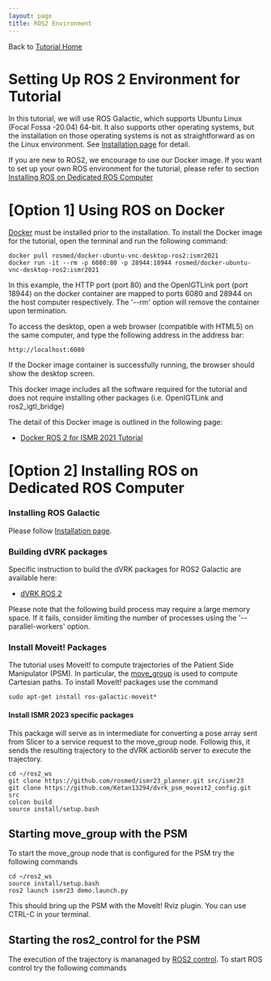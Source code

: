 ```yaml
---
layout: page
title: ROS2 Environment
---
```


Back to [Tutorial Home](/ismr2023/)

Setting Up ROS 2 Environment for Tutorial
=========================================
In this tutorial, we will use ROS Galactic, which supports Ubuntu Linux (Focal Fossa -20.04) 64-bit. It also supports other operating systems, but the installation on those operating systems is not as straightforward as on the Linux environment. See [Installation page](https://docs.ros.org/en/galactic/Installation.html) for detail.

If you are new to ROS2, we encourage to use our Docker image. If you want to set up your own ROS environment for the tutorial, please refer to section [Installing ROS on Dedicated ROS Computer](#native_ros)



[Option 1] Using ROS on Docker
===================================================

[Docker](https://www.docker.com/) must be installed prior to the installation. To install the Docker image for the tutorial, open the terminal and run the following command:

~~~~
docker pull rosmed/docker-ubuntu-vnc-desktop-ros2:ismr2021
docker run -it --rm -p 6080:80 -p 28944:18944 rosmed/docker-ubuntu-vnc-desktop-ros2:ismr2021
~~~~

In this example, the HTTP port (port 80) and the OpenIGTLink port (port 18944) on the docker container are mapped to ports 6080 and 28944 on the host computer respectively. The '--rm' option will remove the container upon termination.

To access the desktop, open a web browser (compatible with HTML5) on the same computer, and type the following address in the address bar:
~~~~
http://localhost:6080
~~~~
If the Docker image container is successfully running, the browser should show the desktop screen.

This docker image includes all the software required for the tutorial and does not require installing other packages (i.e. OpenIGTLink and ros2_igtl_bridge)


The detail of this Docker image is outlined in the following page:
- [Docker ROS 2 for ISMR 2021 Tutorial](https://github.com/rosmed/rosmed.github.io/wiki/DockerROS2)


[Option 2] Installing ROS on Dedicated ROS Computer <a name="native_ros"></a>
===================================================

### Installing ROS Galactic
Please follow [Installation page](https://docs.ros.org/en/galactic/Installation.html).


### Building dVRK packages

Specific instruction to build the dVRK packages for ROS2 Galactic are available here:
- [dVRK ROS 2](https://github.com/jhu-dvrk/sawIntuitiveResearchKit/wiki/BuildROS2)

Please note that the following build process may require a large memory space. If it fails, consider limiting the number of processes using the '--parallel-workers' option.

### Install Moveit! Packages

The tutorial uses Moveit! to compute trajectories of the Patient Side Manipulator (PSM). In particular, the [move_group](https://moveit.picknik.ai/humble/doc/concepts/move_group.html) is used to compute Cartesian paths. To install MoveIt! packages use the command

~~~~
sudo apt-get install ros-galactic-moveit*
~~~~

#### Install ISMR 2023 specific packages

This package will serve as in intermediate for converting a pose array sent from Slicer to a service request to the move_group node. Followig this, it sends the resulting trajectory to the dVRK actionlib server to execute the trajectory. 

~~~~
cd ~/ros2_ws
git clone https://github.com/rosmed/ismr23_planner.git src/ismr23
git clone https://github.com/Ketan13294/dvrk_psm_moveit2_config.git src
colcon build
source install/setup.bash
~~~~

## Starting move_group with the PSM

To start the move_group node that is configured for the PSM try the following commands

~~~~
cd ~/ros2_ws
source install/setup.bash
ros2 launch ismr23 demo.launch.py
~~~~

This should bring up the PSM with the MoveIt! Rviz plugin. You can use CTRL-C in your terminal.

## Starting the ros2_control for the PSM

The execution of the trajectory is mananaged by [ROS2 control](https://control.ros.org/master/index.html). To start ROS control try the following commands

~~~~

~~~~




